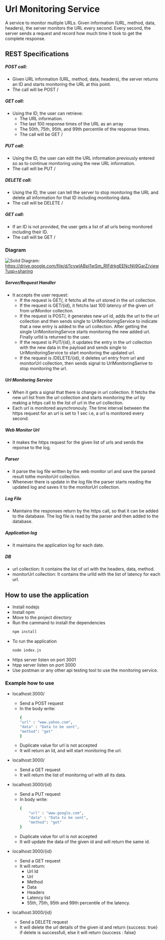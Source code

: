# Url Monitoring Service

A service to monitor multiple URLs.
Given information (URL, method, data, headers), the server monitors the URL every second. Every second, the server sends a request and record how much time it took to get the complete response.

## REST Specifications
##### POST call:
- Given URL information (URL, method, data, headers), the server returns an ID and starts monitoring the URL at this point.
- The call will be POST /

##### GET call:
- Using the ID, the user can retrieve:
    - The URL information.
    - The last 100 response times of the URL as an array
    - The 50th, 75th, 95th, and 99th percentile of the response times.
    - The call will be GET /<ID>

##### PUT call:
- Using the ID, the user can edit the URL information previously entered so as to continue monitoring using the new URL information.
- The call will be PUT /<ID>

##### DELETE call:
- Using the ID, the user can tell the server to stop monitoring the URL and delete all information for that ID including monitoring data.
- The call will be DELETE /<ID>

##### GET call:
- If an ID is not provided, the user gets a list of all urls being monitored including their ID.
- The call will be GET /

### Diagram
![Solid](https://lh3.googleusercontent.com/g9OTSRoW1nLNvJ6N1Nd_ifOqUcF2k884gUiGhUkmWykbz7IwanesTMU4gw2XPLpM9AE7rNonYdFG5A=w1366-h626)
Diagram:  https://drive.google.com/file/d/1cywlABpI1wSm_RIFdrkgEENcNIj9GarZ/view?usp=sharing
##### Server/Request Handler
- It accepts the user request:
    - If the request is GET/, it fetchs all the url stored in the url collection.
    - If the request is GET/{id}, it fetchs last 100 latency of the given url from urlMonitor collection.
    - If the request is POST/, it generates new url id, adds the url to the url collection and then sends single to UrlMonitoringService to indicate that a new entry is added to the url collection. After getting the single UrlMonitoringServce starts monitoring the new added url. Finally urlId is returned to the user.
    - If the request is PUT/{id}, it updates the entry in the url collection with the new data in the payload and sends single to UrlMonitoringService to start monitoring the updated url.
    - If the request is /DELETE/{id}, it deletes url entry from url and monitorUrl collection, then sends signal to UrlMonitoringSerive to stop monitoring the url.

##### Url Monitoring Service
- When it gets a signal that there is change in url collection. It fetchs the new url list from the url collection and starts monitoring the url by making a https call to the list of url in the url collection.
- Each url is monitored asynchronouly. The time interval between the https request for an url is set to 1 sec i.e, a url is monitored every second.

##### Web Monitor Url
- It makes the https request for the given list of urls and sends the reponse to the log.

##### Parser
- It parse the log file written by the web monitor url and save the parsed result tothe monitorUrl collection. 
- Whenever there is update in the log file the parser starts reading the updated log and saves it to the monitorUrl collection.

##### Log File
- Maintains the responses return by the https call, so that it can be added to the database. The log file is read by the parser and then added to the database.

##### Application log
- It maintains the application log for each date.

##### DB
- url collection: It contains the list of url with the headers, data, method.
- monitorUrl collection: It contains the urlId with the list of latency for each url.

## How to use the application
- Install nodejs
- Install npm
- Move to the project directory
- Run the cammand to install the dependencies
    ```sh
    npm install
    ```
- To run the application 
    ```sh
    node index.js
    ```
- https server listen on port 3001
- htpp server listen on port 3000
- Use postman or any other api testing tool to use the monitoring service.

### Example how to use 
- localhost:3000/
    - Send a POST request
    - In the body write:
        ```sh
        {
    	"url" : "www.yahoo.com",
    	"data" : "Data to be sent",
    	"method": "get"
        }
        ```
    - Duplicate value for url is not accepted
    - It will return an Id, and will start monitoring the url. 
    
- localhost:3000/
    - Send a GET request
    - It will return the list of monitoring url with all its data.
    
- localhost:3000/{id}
    - Send a PUT request
    - In body write:
        ```sh
        {
            "url" : "www.google.com", 
            "data" : "Data to be sent",
            "method": "get"
        }
        ```
    - Duplicate value for url is not accepted
    - It will update the data of the given id and will return the same id.
    
- localhost:3000/{id}
    - Send a GET request
    - It will return:
        - Url Id
        - Url
        - Method
        - Data
        - Headers
        - Latency list
        - 55th, 75th, 95th and 99th percentile of the latency.
        
- localhost:3000/{id}
    - Send a DELETE request
    - It will delete the url details of the given id and return {success: true} if delete is successfull, else it will return {success : false}
